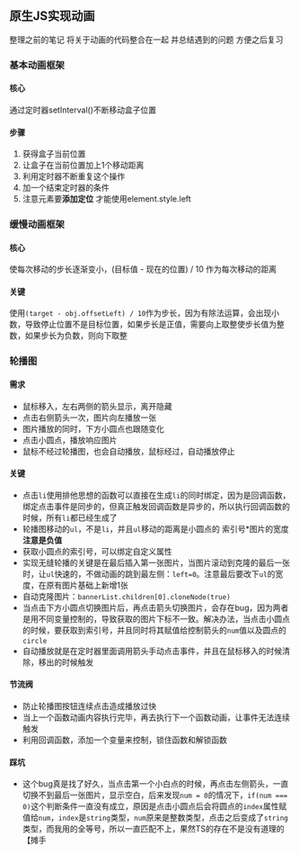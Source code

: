 ## 原生JS实现动画
整理之前的笔记 将关于动画的代码整合在一起 并总结遇到的问题 方便之后复习

### 基本动画框架

#### 核心
通过定时器setInterval()不断移动盒子位置

#### 步骤
1. 获得盒子当前位置
2. 让盒子在当前位置加上1个移动距离
3. 利用定时器不断重复这个操作
4. 加一个结束定时器的条件
5. 注意元素要**添加定位** 才能使用element.style.left

### 缓慢动画框架

#### 核心
使每次移动的步长逐渐变小，(目标值 - 现在的位置) / 10 作为每次移动的距离

#### 关键
使用`(target - obj.offsetLeft) / 10`作为步长，因为有除法运算，会出现小数，导致停止位置不是目标位置，如果步长是正值，需要向上取整使步长值为整数，如果步长为负数，则向下取整

### 轮播图

#### 需求
- 鼠标移入，左右两侧的箭头显示，离开隐藏
- 点击右侧箭头一次，图片向左播放一张
- 图片播放的同时，下方小圆点也跟随变化
- 点击小圆点，播放响应图片
- 鼠标不经过轮播图，也会自动播放，鼠标经过，自动播放停止

#### 关键
- 点击`li`使用排他思想的函数可以直接在生成`li`的同时绑定，因为是回调函数，绑定点击事件是同步的，但真正触发回调函数是异步的，所以执行回调函数的时候，所有`li`都已经生成了
- 轮播图移动的`ul`，不是`li`，并且`ul`移动的距离是小圆点的 索引号*图片的宽度 **注意是负值**
- 获取小圆点的索引号，可以绑定自定义属性
- 实现无缝轮播的关键是在最后插入第一张图片，当图片滚动到克隆的最后一张时，让`ul`快速的，不做动画的跳到最左侧：`left=0`。注意最后要改下`ul`的宽度，在原有图片基础上新增1张
- 自动克隆图片：`bannerList.children[0].cloneNode(true)`
- 当点击下方小圆点切换图片后，再点击箭头切换图片，会存在bug，因为两者是用不同变量控制的，导致获取的图片下标不一致。解决办法，当点击小圆点的时候，要获取到索引号，并且同时将其赋值给控制箭头的`num`值以及圆点的`circle`
- 自动播放就是在定时器里面调用箭头手动点击事件，并且在鼠标移入的时候清除，移出的时候触发

#### 节流阀
- 防止轮播图按钮连续点击造成播放过快
- 当上一个函数动画内容执行完毕，再去执行下一个函数动画，让事件无法连续触发
- 利用回调函数，添加一个变量来控制，锁住函数和解锁函数

#### 踩坑
- 这个bug真是找了好久，当点击第一个小白点的时候，再点击左侧箭头，一直切换不到最后一张图片，显示空白，后来发现`num = 0`的情况下，`if(num === 0)`这个判断条件一直没有成立，原因是点击小圆点后会将圆点的`index`属性赋值给`num`，`index`是`string`类型，`num`原来是整数类型，点击之后变成了`string`类型，而我用的全等号，所以一直匹配不上，果然TS的存在不是没有道理的【摊手
